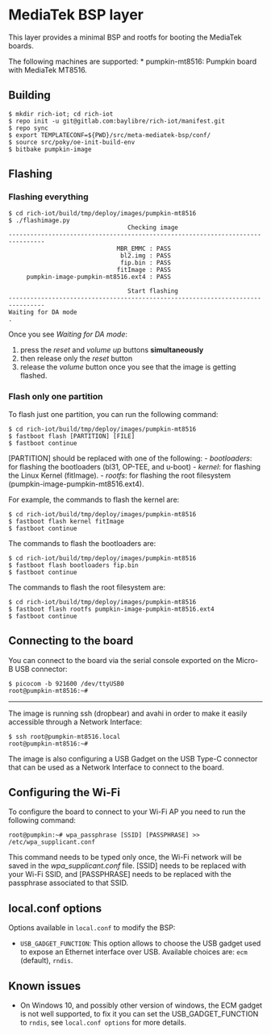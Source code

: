 # MediaTek BSP layer

This layer provides a minimal BSP and rootfs for booting the MediaTek boards.

The following machines are supported:
	* pumpkin-mt8516: Pumpkin board with MediaTek MT8516.

## Building

    $ mkdir rich-iot; cd rich-iot
    $ repo init -u git@gitlab.com:baylibre/rich-iot/manifest.git
    $ repo sync
    $ export TEMPLATECONF=${PWD}/src/meta-mediatek-bsp/conf/
    $ source src/poky/oe-init-build-env
    $ bitbake pumpkin-image

## Flashing

### Flashing everything

    $ cd rich-iot/build/tmp/deploy/images/pumpkin-mt8516
    $ ./flashimage.py
                                     Checking image
    --------------------------------------------------------------------------------
                                  MBR_EMMC : PASS
                                   bl2.img : PASS
                                   fip.bin : PASS
                                  fitImage : PASS
         pumpkin-image-pumpkin-mt8516.ext4 : PASS

                                     Start flashing
    --------------------------------------------------------------------------------
    Waiting for DA mode
    .

Once you see *Waiting for DA mode*:
1) press the *reset* and *volume up* buttons **simultaneously**
2) then release only the *reset* button
3) release the *volume* button once you see that the image is getting flashed.

### Flash only one partition

To flash just one partition, you can run the following command:

    $ cd rich-iot/build/tmp/deploy/images/pumpkin-mt8516
    $ fastboot flash [PARTITION] [FILE]
    $ fastboot continue

[PARTITION] should be replaced with one of the following:
    - *bootloaders*: for flashing the bootloaders (bl31, OP-TEE, and u-boot)
    - *kernel*: for flashing the Linux Kernel (fitImage).
    - *rootfs*: for flashing the root filesystem (pumpkin-image-pumpkin-mt8516.ext4).

For example, the commands to flash the kernel are:

    $ cd rich-iot/build/tmp/deploy/images/pumpkin-mt8516
    $ fastboot flash kernel fitImage
    $ fastboot continue

The commands to flash the bootloaders are:

    $ cd rich-iot/build/tmp/deploy/images/pumpkin-mt8516
    $ fastboot flash bootloaders fip.bin
    $ fastboot continue

The commands to flash the root filesystem are:

    $ cd rich-iot/build/tmp/deploy/images/pumpkin-mt8516
    $ fastboot flash rootfs pumpkin-image-pumpkin-mt8516.ext4
    $ fastboot continue

## Connecting to the board

You can connect to the board via the serial console exported on the Micro-B USB connector:

    $ picocom -b 921600 /dev/ttyUSB0
    root@pumpkin-mt8516:~#

---
The image is running ssh (dropbear) and avahi in order to make it easily accessible through a Network Interface:

    $ ssh root@pumpkin-mt8516.local
    root@pumpkin-mt8516:~#

The image is also configuring a USB Gadget on the USB Type-C connector that can be used as a Network Interface to connect to the board.

## Configuring the Wi-Fi

To configure the board to connect to your Wi-Fi AP you need to run the following command:

    root@pumpkin:~# wpa_passphrase [SSID] [PASSPHRASE] >> /etc/wpa_supplicant.conf

This command needs to be typed only once, the Wi-Fi network will be saved in
the *wpa_supplicant.conf* file. [SSID] needs to be replaced with your
Wi-Fi SSID, and [PASSPHRASE] needs to be replaced with the passphrase
associated to that SSID.

## local.conf options

Options available in `local.conf` to modify the BSP:

* `USB_GADGET_FUNCTION`: This option allows to choose the USB gadget used
	to expose an Ethernet interface over USB. Available choices are: `ecm` (default),
	`rndis`.

## Known issues

* On Windows 10, and possibly other version of windows, the ECM gadget is
	not well supported, to fix it you can set the USB_GADGET_FUNCTION to `rndis`,
	see `local.conf options` for more details.

